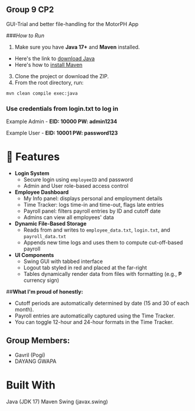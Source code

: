 ## Group 9 CP2

GUI-Trial and better file-handling for the MotorPH App

###*How to Run*

1. Make sure you have **Java 17+** and **Maven** installed.
- Here's the link to [download Java](https://www.oracle.com/ph/java/technologies/downloads/)
- Here's how to [install Maven](https://phoenixnap.com/kb/install-maven-windows)

3. Clone the project or download the ZIP.
4. From the root directory, run:


```bash
mvn clean compile exec:java
```

### **Use credentials from __login.txt__ to log in**

Example Admin - **EID: 10000 PW: admin1234**

Example User - **EID: 10001 PW: password123**

# 🧾 Features

- **Login System**  
  - Secure login using `employeeID` and password  
  - Admin and User role-based access control  
- **Employee Dashboard**  
  - My Info panel: displays personal and employment details  
  - Time Tracker: logs time-in and time-out, flags late entries  
  - Payroll panel: filters payroll entries by ID and cutoff date  
  - Admins can view all employees' data  
- **Dynamic File-Based Storage**  
  - Reads from and writes to `employee_data.txt`, `login.txt`, and `payroll_data.txt`  
  - Appends new time logs and uses them to compute cut-off-based payroll  
- **UI Components**  
  - Swing GUI with tabbed interface  
  - Logout tab styled in red and placed at the far-right  
  - Tables dynamically render data from files with formatting (e.g., ₱ currency sign)

##**What I'm proud of honestly:**
- Cutoff periods are automatically determined by date (15 and 30 of each month).
- Payroll entries are automatically captured using the Time Tracker.
- You can toggle 12-hour and 24-hour formats in the Time Tracker.

## Group Members:
- Gavril (Pogi)
- DAYANG GWAPA

# Built With
Java (JDK 17)
Maven
Swing (javax.swing)

